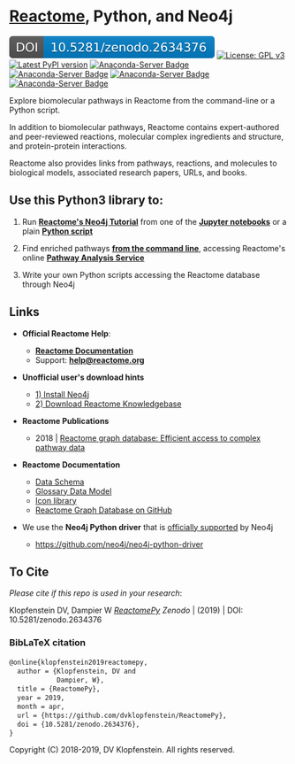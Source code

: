 # [Reactome](https://reactome.org/), Python, and Neo4j
[![DOI](doc/images/badge_zenodo.2634376.svg)](https://doi.org/10.5281/zenodo.2634377)
[![License: GPL v3](https://img.shields.io/badge/License-GPLv3-blue.svg)](https://www.gnu.org/licenses/gpl-3.0)
[![Latest PyPI version](https://img.shields.io/pypi/v/ReactomePy.svg)](https://pypi.python.org/pypi/ReactomePy)
[![Anaconda-Server Badge](https://anaconda.org/dvklopfenstein/reactomepy/badges/version.svg)](https://anaconda.org/dvklopfenstein/reactomepy)
[![Anaconda-Server Badge](https://anaconda.org/dvklopfenstein/reactomepy/badges/latest_release_date.svg)](https://anaconda.org/dvklopfenstein/reactomepy)
[![Anaconda-Server Badge](https://anaconda.org/dvklopfenstein/reactomepy/badges/platforms.svg)](https://anaconda.org/dvklopfenstein/reactomepy)
[![Anaconda-Server Badge](https://anaconda.org/dvklopfenstein/reactomepy/badges/installer/conda.svg)](https://conda.anaconda.org/dvklopfenstein)

Explore biomolecular pathways in Reactome from the command-line or a Python script.    

In addition to biomolecular pathways,
Reactome contains 
expert-authored and peer-reviewed
reactions, 
molecular complex ingredients and structure, and
protein-protein interactions.

Reactome also provides links from pathways, reactions, and molecules to 
biological models, associated research papers, URLs, and books.


## Use this Python3 library to:

  1) Run [**Reactome's Neo4j Tutorial**](https://reactome.org/dev/graph-database/extract-participating-molecules)
     from one of the [**Jupyter notebooks**](/src/ipy/tutorial/README.md)
     or a plain [**Python script**](/src/bin_neo4j/tutorial)

  2) Find enriched pathways
     [**from the command line**](/doc/md/README_analyses.md),
     accessing Reactome's online
     [**Pathway Analysis Service**](https://reactome.org/AnalysisService/) 

  3) Write your own Python scripts accessing the Reactome database through Neo4j


## Links
  * **Official Reactome Help**:
    * [**Reactome Documentation**](https://reactome.org/dev/graph-database)    
    * Support: **help@reactome.org**
  * **Unofficial user's download hints**
    * [1) Install Neo4j](/doc/md/README_install_neo4j.md)    
    * [2) Download Reactome Knowledgebase](/doc/md/README_download_hints.md)   
  * **Reactome Publications**
    * 2018 | [Reactome graph database: Efficient access to complex pathway data](https://journals.plos.org/ploscompbiol/article?rev=2&id=10.1371/journal.pcbi.1005968)
  * **Reactome Documentation**    
    * [Data Schema](https://reactome.org/content/schema/DatabaseObject)    
    * [Glossary Data Model](http://wiki.reactome.org/index.php/Glossary_Data_Model)    
    * [Icon library](https://reactome.org/icon-lib)    
    * [Reactome Graph Database on GitHub](https://github.com/reactome/graph-core)    

  * We use the **Neo4j Python driver** that is [officially supported](https://neo4j.com/developer/python) by Neo4j
    * https://github.com/neo4j/neo4j-python-driver

## To Cite

_Please cite if this repo is used in your research_:

Klopfenstein DV, Dampier W [_ReactomePy_](https://doi.org/10.5281/zenodo.2634376)
_Zenodo_ | (2019) | DOI: 10.5281/zenodo.2634376

### BibLaTeX citation

```
@online{klopfenstein2019reactomepy,
  author = {Klopfenstein, DV and 
            Dampier, W},
  title = {ReactomePy},
  year = 2019,
  month = apr,
  url = {https://github.com/dvklopfenstein/ReactomePy},
  doi = {10.5281/zenodo.2634376},
}
```

Copyright (C) 2018-2019, DV Klopfenstein. All rights reserved.
